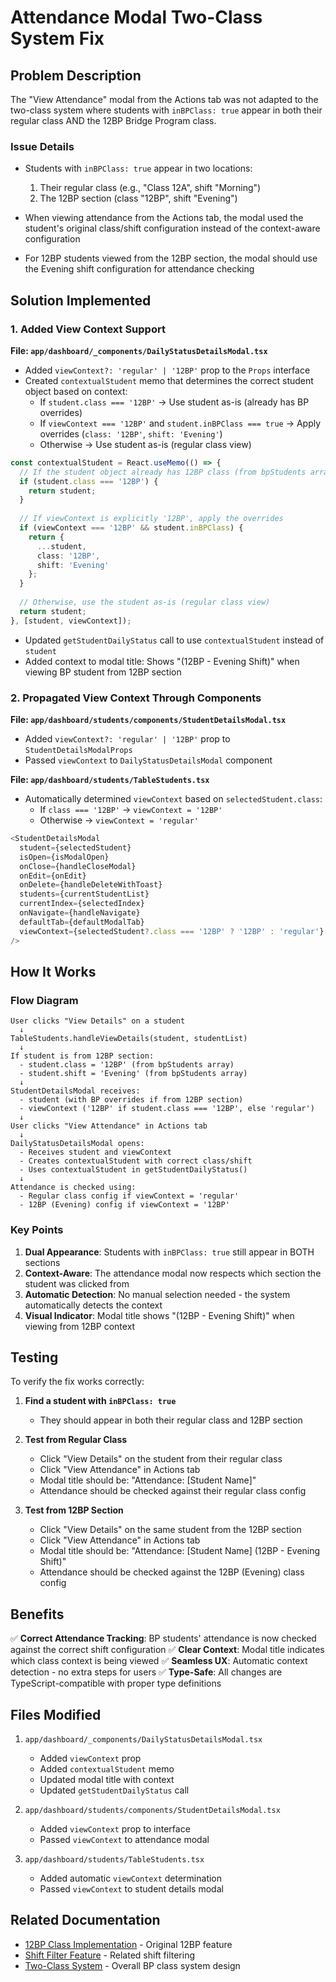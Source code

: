 # Attendance Modal Two-Class System Fix

## Problem Description

The "View Attendance" modal from the Actions tab was not adapted to the two-class system where students with `inBPClass: true` appear in both their regular class AND the 12BP Bridge Program class.

### Issue Details

- Students with `inBPClass: true` appear in two locations:
  1. Their regular class (e.g., "Class 12A", shift "Morning")
  2. The 12BP section (class "12BP", shift "Evening")
  
- When viewing attendance from the Actions tab, the modal used the student's original class/shift configuration instead of the context-aware configuration
- For 12BP students viewed from the 12BP section, the modal should use the Evening shift configuration for attendance checking

## Solution Implemented

### 1. Added View Context Support

**File: `app/dashboard/_components/DailyStatusDetailsModal.tsx`**

- Added `viewContext?: 'regular' | '12BP'` prop to the `Props` interface
- Created `contextualStudent` memo that determines the correct student object based on context:
  - If `student.class === '12BP'` → Use student as-is (already has BP overrides)
  - If `viewContext === '12BP'` and `student.inBPClass === true` → Apply overrides (`class: '12BP'`, `shift: 'Evening'`)
  - Otherwise → Use student as-is (regular class view)

```typescript
const contextualStudent = React.useMemo(() => {
  // If the student object already has 12BP class (from bpStudents array), use it as-is
  if (student.class === '12BP') {
    return student;
  }
  
  // If viewContext is explicitly '12BP', apply the overrides
  if (viewContext === '12BP' && student.inBPClass) {
    return {
      ...student,
      class: '12BP',
      shift: 'Evening'
    };
  }
  
  // Otherwise, use the student as-is (regular class view)
  return student;
}, [student, viewContext]);
```

- Updated `getStudentDailyStatus` call to use `contextualStudent` instead of `student`
- Added context to modal title: Shows "(12BP - Evening Shift)" when viewing BP student from 12BP section

### 2. Propagated View Context Through Components

**File: `app/dashboard/students/components/StudentDetailsModal.tsx`**

- Added `viewContext?: 'regular' | '12BP'` prop to `StudentDetailsModalProps`
- Passed `viewContext` to `DailyStatusDetailsModal` component

**File: `app/dashboard/students/TableStudents.tsx`**

- Automatically determined `viewContext` based on `selectedStudent.class`:
  - If `class === '12BP'` → `viewContext = '12BP'`
  - Otherwise → `viewContext = 'regular'`

```typescript
<StudentDetailsModal
  student={selectedStudent}
  isOpen={isModalOpen}
  onClose={handleCloseModal}
  onEdit={onEdit}
  onDelete={handleDeleteWithToast}
  students={currentStudentList}
  currentIndex={selectedIndex}
  onNavigate={handleNavigate}
  defaultTab={defaultModalTab}
  viewContext={selectedStudent?.class === '12BP' ? '12BP' : 'regular'}
/>
```

## How It Works

### Flow Diagram

```
User clicks "View Details" on a student
  ↓
TableStudents.handleViewDetails(student, studentList)
  ↓
If student is from 12BP section:
  - student.class = '12BP' (from bpStudents array)
  - student.shift = 'Evening' (from bpStudents array)
  ↓
StudentDetailsModal receives:
  - student (with BP overrides if from 12BP section)
  - viewContext ('12BP' if student.class === '12BP', else 'regular')
  ↓
User clicks "View Attendance" in Actions tab
  ↓
DailyStatusDetailsModal opens:
  - Receives student and viewContext
  - Creates contextualStudent with correct class/shift
  - Uses contextualStudent in getStudentDailyStatus()
  ↓
Attendance is checked using:
  - Regular class config if viewContext = 'regular'
  - 12BP (Evening) config if viewContext = '12BP'
```

### Key Points

1. **Dual Appearance**: Students with `inBPClass: true` still appear in BOTH sections
2. **Context-Aware**: The attendance modal now respects which section the student was clicked from
3. **Automatic Detection**: No manual selection needed - the system automatically detects the context
4. **Visual Indicator**: Modal title shows "(12BP - Evening Shift)" when viewing from 12BP context

## Testing

To verify the fix works correctly:

1. **Find a student with `inBPClass: true`**
   - They should appear in both their regular class and 12BP section

2. **Test from Regular Class**
   - Click "View Details" on the student from their regular class
   - Click "View Attendance" in Actions tab
   - Modal title should be: "Attendance: [Student Name]"
   - Attendance should be checked against their regular class config

3. **Test from 12BP Section**
   - Click "View Details" on the same student from the 12BP section
   - Click "View Attendance" in Actions tab
   - Modal title should be: "Attendance: [Student Name] (12BP - Evening Shift)"
   - Attendance should be checked against the 12BP (Evening) class config

## Benefits

✅ **Correct Attendance Tracking**: BP students' attendance is now checked against the correct shift configuration
✅ **Clear Context**: Modal title indicates which class context is being viewed
✅ **Seamless UX**: Automatic context detection - no extra steps for users
✅ **Type-Safe**: All changes are TypeScript-compatible with proper type definitions

## Files Modified

1. `app/dashboard/_components/DailyStatusDetailsModal.tsx`
   - Added `viewContext` prop
   - Added `contextualStudent` memo
   - Updated modal title with context
   - Updated `getStudentDailyStatus` call

2. `app/dashboard/students/components/StudentDetailsModal.tsx`
   - Added `viewContext` prop to interface
   - Passed `viewContext` to attendance modal

3. `app/dashboard/students/TableStudents.tsx`
   - Added automatic `viewContext` determination
   - Passed `viewContext` to student details modal

## Related Documentation

- [12BP Class Implementation](./IMPLEMENTATION-SUMMARY.md) - Original 12BP feature
- [Shift Filter Feature](./SHIFT-FILTER-DOCUMENTATION.md) - Related shift filtering
- [Two-Class System](./BP-CLASS-DOCUMENTATION.md) - Overall BP class system design
